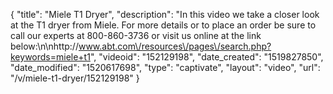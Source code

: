 {
    "title": "Miele T1 Dryer",
    "description": "In this video we take a closer look at the T1 dryer from Miele.  For more details or to place an order be sure to call our experts at 800-860-3736 or visit us online at the link below:\n\nhttp:\/\/www.abt.com\/resources\/pages\/search.php?keywords=miele+t1",
    "videoid": "152129198",
    "date_created": "1519827850",
    "date_modified": "1520617698",
    "type": "captivate",
    "layout": "video",
    "url": "\/v\/miele-t1-dryer\/152129198"
}